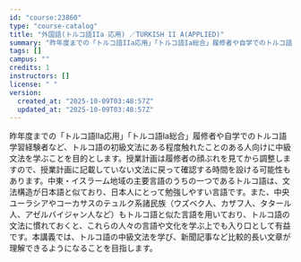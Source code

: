 ```yaml
---
id: "course:23860"
type: "course-catalog"
title: "外国語(トルコ語IIa 応用) ／TURKISH II A(APPLIED)"
summary: "昨年度までの「トルコ語IIa応用」「トルコ語Ia総合」履修者や自学でのトルコ語学習経験者など、トルコ語の初級文法にある程度触れたことのある人向けに中級文法を学ぶことを目的とします。授業計画は履修者の顔ぶれを見てから調整しますので、授業計画に…"
tags: []
campus: ""
credits: 1
instructors: []
license: " "
version:
  created_at: "2025-10-09T03:48:57Z"
  updated_at: "2025-10-09T03:48:57Z"
---
```


昨年度までの「トルコ語IIa応用」「トルコ語Ia総合」履修者や自学でのトルコ語学習経験者など、トルコ語の初級文法にある程度触れたことのある人向けに中級文法を学ぶことを目的とします。授業計画は履修者の顔ぶれを見てから調整しますので、授業計画に記載していない文法に戻って確認する時間を設ける可能性もあります。中東・イスラーム地域の主要言語のうちの一つであるトルコ語は、文法構造が日本語と似ており、日本人にとって勉強しやすい言語です。また、中央ユーラシアやコーカサスのテュルク系諸民族（ウズベク人、カザフ人、タタール人、アゼルバイジャン人など）もトルコ語と似た言語を用いており、トルコ語の文法に慣れておくと、これらの人々の言語や文化を学ぶ上でも入り口として有益です。本講義では、トルコ語の中級文法を学び、新聞記事など比較的長い文章が理解できるようになることを目指します。
